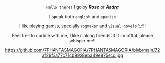 <div align=center>

</h3> 
  


  
<div align="center">
  



 </h3>


`Hello there!` I go by ***Rose*** or ***Andra***

I speak both `english` and `spanish`

I like playing games, specially `rpgmaker` and `visual novels` ^_^!!

Feel free to cuddle with me, I like making friends :3 If im offtab please whisper me!!  


</div>


 https://github.com/7PHANTASMAGORIA/7PHANTASMAGORIA/blob/main/72af29f3a77c71cb9928eba49e875ecc.jpg
